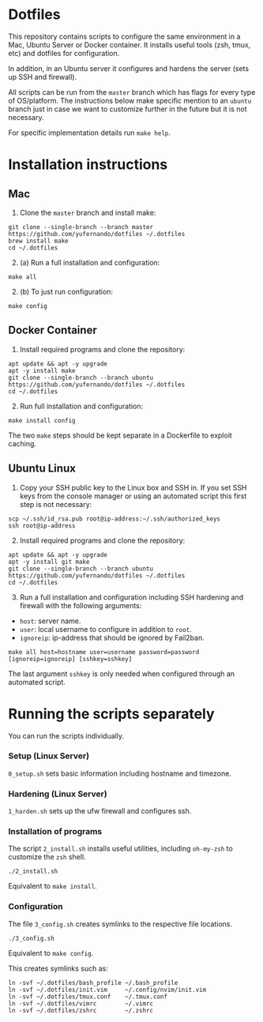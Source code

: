 # Dotfiles

This repository contains scripts to configure the same environment in a Mac, Ubuntu Server or Docker container. It installs useful tools (zsh, tmux, etc) and dotfiles for configuration.

In addition, in an Ubuntu server it configures and hardens the server (sets up SSH and firewall).

All scripts can be run from the `master` branch which has flags for every type of OS/platform. The instructions below make specific mention to an `ubuntu` branch just in case we want to customize further in the future but it is not necessary.

For specific implementation details run `make help`.

# Installation instructions

## Mac

1. Clone the `master` branch and install make:

```
git clone --single-branch --branch master https://github.com/yufernando/dotfiles ~/.dotfiles
brew install make
cd ~/.dotfiles
```

2. (a) Run a full installation and configuration:

```
make all
```

2. (b) To just run configuration:

```
make config
```

## Docker Container

1. Install required programs and clone the repository:
```
apt update && apt -y upgrade
apt -y install make
git clone --single-branch --branch ubuntu https://github.com/yufernando/dotfiles ~/.dotfiles
cd ~/.dotfiles
```

2. Run full installation and configuration:
```
make install config
```
The two `make` steps should be kept separate in a Dockerfile to exploit caching.

## Ubuntu Linux

1. Copy your SSH public key to the Linux box and SSH in. If you set SSH keys from the console manager or using an automated script this first step is not necessary:

```
scp ~/.ssh/id_rsa.pub root@ip-address:~/.ssh/authorized_keys
ssh root@ip-address
```

2. Install required programs and clone the repository:

```
apt update && apt -y upgrade
apt -y install git make
git clone --single-branch --branch ubuntu https://github.com/yufernando/dotfiles ~/.dotfiles
cd ~/.dotfiles
```

3. Run a full installation and configuration including SSH hardening and firewall with the following arguments:
- `host`: server name. 
- `user`: local username to configure in addition to `root`. 
- `ignoreip`: ip-address that should be ignored by Fail2ban.

```
make all host=hostname user=username password=password [ignoreip=ignoreip] [sshkey=sshkey]
```
The last argument `sshkey` is only needed when configured through an automated script.

# Running the scripts separately

You can run the scripts individually.

### Setup (Linux Server)

`0_setup.sh` sets basic information including hostname and timezone.

### Hardening (Linux Server)

`1_harden.sh` sets up the ufw firewall and configures ssh.

### Installation of programs

The script `2_install.sh` installs useful utilities, including `oh-my-zsh` to customize the
`zsh` shell.

`./2_install.sh`

Equivalent to `make install`.

### Configuration

The file `3_config.sh` creates symlinks to the respective file locations.
```
./3_config.sh
```

Equivalent to `make config`.

This creates symlinks such as:
```
ln -svf ~/.dotfiles/bash_profile ~/.bash_profile
ln -svf ~/.dotfiles/init.vim     ~/.config/nvim/init.vim
ln -svf ~/.dotfiles/tmux.conf    ~/.tmux.conf
ln -svf ~/.dotfiles/vimrc        ~/.vimrc
ln -svf ~/.dotfiles/zshrc        ~/.zshrc
```


